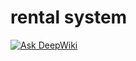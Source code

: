 # rental system

[![Ask DeepWiki](https://deepwiki.com/badge.svg)](https://deepwiki.com/tonminhce/rental-system)
